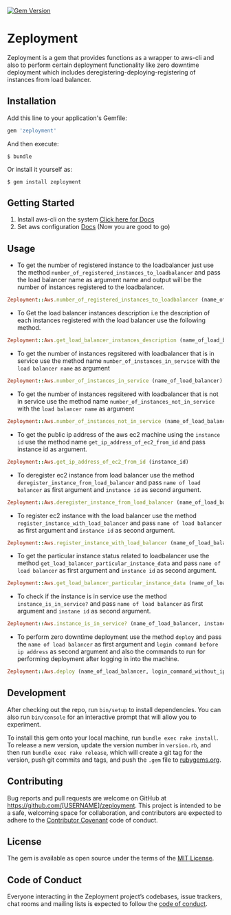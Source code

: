 [![Gem Version](https://badge.fury.io/rb/zeployment.svg)](https://badge.fury.io/rb/zeployment)

# Zeployment

Zeployment is a gem that provides functions as a wrapper to aws-cli and also to perform certain deployment functionality like zero downtime deployment which includes deregistering-deploying-registering of instances from load balancer.

## Installation

Add this line to your application's Gemfile:

```ruby
gem 'zeployment'
```

And then execute:

    $ bundle

Or install it yourself as:

    $ gem install zeployment

## Getting Started
1. Install aws-cli on the system [Click here for Docs](https://docs.aws.amazon.com/cli/latest/userguide/installing.html "Click here for Docs")
2. Set aws configuration [Docs](https://docs.aws.amazon.com/cli/latest/userguide/cli-chap-getting-started.html "Docs")
(Now you are good to go)

## Usage
- To get the number of registered instance to the loadbalancer just use the method `number_of_registered_instances_to_loadbalancer` and pass the load balancer name as argument name and output will be the number of instances registered to the loadbalancer.
```ruby
Zeployment::Aws.number_of_registered_instances_to_loadbalancer (name_of_load_balancer)
```

- To Get the load balancer instances description i.e the description of each instances registered with the load balancer use the following method.
```ruby
Zeployment::Aws.get_load_balancer_instances_description (name_of_load_balancer)
```

- To get the number of instances regsitered with loadbalancer that is in service use the method name `number_of_instances_in_service` with the `load balancer name` as argument 
```ruby
Zeployment::Aws.number_of_instances_in_service (name_of_load_balancer)
```
- To get the number of instances regsitered with loadbalancer that is not in service use the method name `number_of_instances_not_in_service` with the `load balancer name` as argument 
```ruby
Zeployment::Aws.number_of_instances_not_in_service (name_of_load_balancer)
```
- To get the public ip address of the aws ec2 machine using the `instance id` use the method name `get_ip_address_of_ec2_from_id` and pass instance id as argument.
```ruby
Zeployment::Aws.get_ip_address_of_ec2_from_id (instance_id)
```

- To deregister ec2 instance from load balancer use the method `deregister_instance_from_load_balancer` and pass `name of load balancer` as first argument and `instance id` as second argument.
```ruby
Zeployment::Aws.deregister_instance_from_load_balancer (name_of_load_balancer, instance_id)
```
- To register ec2 instance with the load balancer use the method `register_instance_with_load_balancer` and pass `name of load balancer` as first argument and `instance id` as second argument.
```ruby
Zeployment::Aws.register_instance_with_load_balancer (name_of_load_balancer, instance_id)
```
- To get the particular instance status related to loadbalancer use the method `get_load_balancer_particular_instance_data` and pass `name of load balancer` as first argument and `instance id` as second argument.
```ruby
Zeployment::Aws.get_load_balancer_particular_instance_data (name_of_load_balancer, instance_id)
```
- To check if the instance is in service use the method `instance_is_in_service?` and pass `name of load balancer` as first argument and `instane id` as second argument.
```ruby
Zeployment::Aws.instance_is_in_service? (name_of_load_balancer, instance_id)
```
- To perform zero downtime deployment use the method `deploy` and pass the `name of load balancer` as first argument and `login command before ip address` as second argument and  also the commands to run for performing deployment after logging in into the machine.
```ruby
Zeployment::Aws.deploy (name_of_load_balancer, login_command_without_ip, commands_to_run)
```

## Development

After checking out the repo, run `bin/setup` to install dependencies. You can also run `bin/console` for an interactive prompt that will allow you to experiment.

To install this gem onto your local machine, run `bundle exec rake install`. To release a new version, update the version number in `version.rb`, and then run `bundle exec rake release`, which will create a git tag for the version, push git commits and tags, and push the `.gem` file to [rubygems.org](https://rubygems.org).

## Contributing

Bug reports and pull requests are welcome on GitHub at https://github.com/[USERNAME]/zeployment. This project is intended to be a safe, welcoming space for collaboration, and contributors are expected to adhere to the [Contributor Covenant](http://contributor-covenant.org) code of conduct.

## License

The gem is available as open source under the terms of the [MIT License](https://opensource.org/licenses/MIT).

## Code of Conduct

Everyone interacting in the Zeployment project’s codebases, issue trackers, chat rooms and mailing lists is expected to follow the [code of conduct](https://github.com/[USERNAME]/zeployment/blob/master/CODE_OF_CONDUCT.md).

